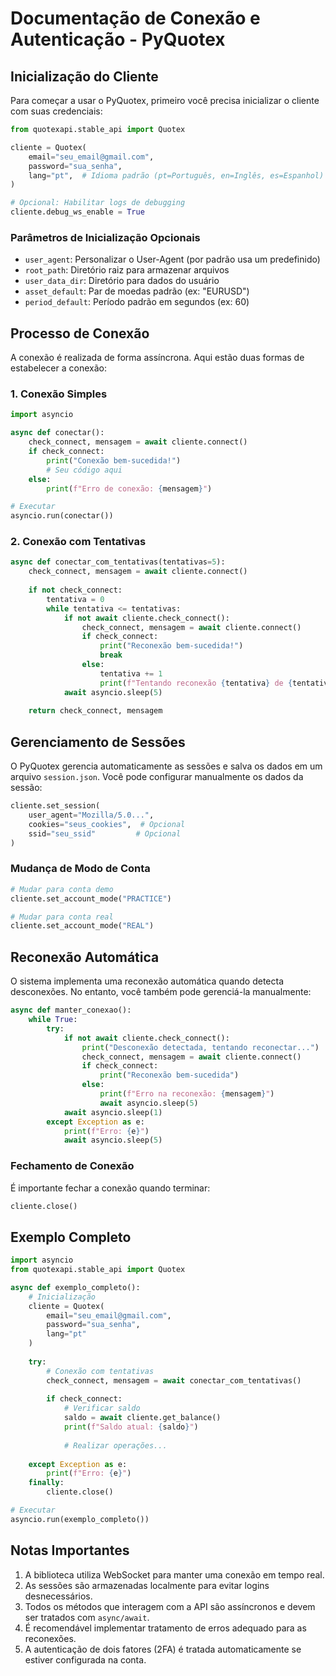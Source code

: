 # Documentação de Conexão e Autenticação - PyQuotex

## Inicialização do Cliente

Para começar a usar o PyQuotex, primeiro você precisa inicializar o cliente com suas credenciais:

```python
from quotexapi.stable_api import Quotex

cliente = Quotex(
    email="seu_email@gmail.com",
    password="sua_senha",
    lang="pt",  # Idioma padrão (pt=Português, en=Inglês, es=Espanhol)
)

# Opcional: Habilitar logs de debugging
cliente.debug_ws_enable = True
```

### Parâmetros de Inicialização Opcionais

- `user_agent`: Personalizar o User-Agent (por padrão usa um predefinido)
- `root_path`: Diretório raiz para armazenar arquivos
- `user_data_dir`: Diretório para dados do usuário
- `asset_default`: Par de moedas padrão (ex: "EURUSD")
- `period_default`: Período padrão em segundos (ex: 60)

## Processo de Conexão

A conexão é realizada de forma assíncrona. Aqui estão duas formas de estabelecer a conexão:

### 1. Conexão Simples

```python
import asyncio

async def conectar():
    check_connect, mensagem = await cliente.connect()
    if check_connect:
        print("Conexão bem-sucedida!")
        # Seu código aqui
    else:
        print(f"Erro de conexão: {mensagem}")

# Executar
asyncio.run(conectar())
```

### 2. Conexão com Tentativas

```python
async def conectar_com_tentativas(tentativas=5):
    check_connect, mensagem = await cliente.connect()
    
    if not check_connect:
        tentativa = 0
        while tentativa <= tentativas:
            if not await cliente.check_connect():
                check_connect, mensagem = await cliente.connect()
                if check_connect:
                    print("Reconexão bem-sucedida!")
                    break
                else:
                    tentativa += 1
                    print(f"Tentando reconexão {tentativa} de {tentativas}")
            await asyncio.sleep(5)
    
    return check_connect, mensagem
```

## Gerenciamento de Sessões

O PyQuotex gerencia automaticamente as sessões e salva os dados em um arquivo `session.json`. Você pode configurar manualmente os dados da sessão:

```python
cliente.set_session(
    user_agent="Mozilla/5.0...", 
    cookies="seus_cookies",  # Opcional
    ssid="seu_ssid"         # Opcional
)
```

### Mudança de Modo de Conta

```python
# Mudar para conta demo
cliente.set_account_mode("PRACTICE")

# Mudar para conta real
cliente.set_account_mode("REAL")
```

## Reconexão Automática

O sistema implementa uma reconexão automática quando detecta desconexões. No entanto, você também pode gerenciá-la manualmente:

```python
async def manter_conexao():
    while True:
        try:
            if not await cliente.check_connect():
                print("Desconexão detectada, tentando reconectar...")
                check_connect, mensagem = await cliente.connect()
                if check_connect:
                    print("Reconexão bem-sucedida")
                else:
                    print(f"Erro na reconexão: {mensagem}")
                    await asyncio.sleep(5)
            await asyncio.sleep(1)
        except Exception as e:
            print(f"Erro: {e}")
            await asyncio.sleep(5)
```

### Fechamento de Conexão

É importante fechar a conexão quando terminar:

```python
cliente.close()
```

## Exemplo Completo

```python
import asyncio
from quotexapi.stable_api import Quotex

async def exemplo_completo():
    # Inicialização
    cliente = Quotex(
        email="seu_email@gmail.com",
        password="sua_senha",
        lang="pt"
    )
    
    try:
        # Conexão com tentativas
        check_connect, mensagem = await conectar_com_tentativas()
        
        if check_connect:
            # Verificar saldo
            saldo = await cliente.get_balance()
            print(f"Saldo atual: {saldo}")
            
            # Realizar operações...
            
    except Exception as e:
        print(f"Erro: {e}")
    finally:
        cliente.close()

# Executar
asyncio.run(exemplo_completo())
```

## Notas Importantes

1. A biblioteca utiliza WebSocket para manter uma conexão em tempo real.
2. As sessões são armazenadas localmente para evitar logins desnecessários.
3. Todos os métodos que interagem com a API são assíncronos e devem ser tratados com `async/await`.
4. É recomendável implementar tratamento de erros adequado para as reconexões.
5. A autenticação de dois fatores (2FA) é tratada automaticamente se estiver configurada na conta.